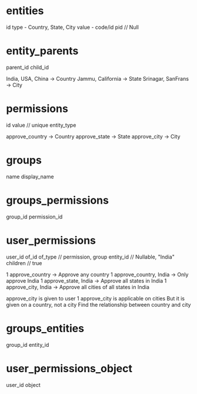 entities
=====
id
type - Country, State, City
value - code/id
pid // Null

entity_parents
======
parent_id
child_id

India, USA, China -> Country
Jammu, California -> State
Srinagar, SanFrans -> City

permissions
=====
id
value // unique
entity_type

approve_country -> Country
approve_state -> State
approve_city -> City

groups
=====
name
display_name

groups_permissions
=====
group_id
permission_id

user_permissions
========
user_id
of_id
of_type // permission, group
entity_id // Nullable, "India"
children // true

1 approve_country -> Approve any country
1 approve_country, India -> Only approve India
1 approve_state, India -> Approve all states in India
1 approve_city, India -> Approve all cities of all states in India

approve_city is given to user 1
approve_city is applicable on cities
But it is given on a country, not a city
Find the relationship between country and city


groups_entities
=====
group_id
entity_id

user_permissions_object
=====
user_id
object



